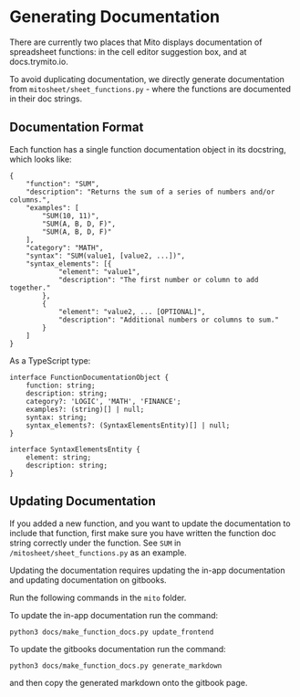 # Generating Documentation

There are currently two places that Mito displays documentation of spreadsheet functions: in the cell editor suggestion box, and at docs.trymito.io.

To avoid duplicating documentation, we directly generate documentation from `mitosheet/sheet_functions.py` - where the functions are documented in their doc strings.

## Documentation Format

Each function has a single function documentation object in its docstring, which looks like:
```
{
    "function": "SUM",
    "description": "Returns the sum of a series of numbers and/or columns.",
    "examples": [
        "SUM(10, 11)",
        "SUM(A, B, D, F)",
        "SUM(A, B, D, F)"
    ],
    "category": "MATH",
    "syntax": "SUM(value1, [value2, ...])",
    "syntax_elements": [{
            "element": "value1",
            "description": "The first number or column to add together."
        },
        {
            "element": "value2, ... [OPTIONAL]",
            "description": "Additional numbers or columns to sum."
        }
    ]
}
```

As a TypeScript type:
```
interface FunctionDocumentationObject {
    function: string;
    description: string;
    category?: 'LOGIC', 'MATH', 'FINANCE';
    examples?: (string)[] | null;
    syntax: string;
    syntax_elements?: (SyntaxElementsEntity)[] | null;
}

interface SyntaxElementsEntity {
    element: string;
    description: string;
}
```

## Updating Documentation

If you added a new function, and you want to update the documentation to include that function, first make sure you have written the function doc string correctly under the function. See `SUM` in `/mitosheet/sheet_functions.py` as an example. 

Updating the documentation requires updating the in-app documentation and updating documentation on gitbooks. 

Run the following commands in the  `mito` folder. 

To update the in-app documentation run the command:
```
python3 docs/make_function_docs.py update_frontend
```

To update the gitbooks documentation run the command:
```
python3 docs/make_function_docs.py generate_markdown
```

and then copy the generated markdown onto the gitbook page. 
